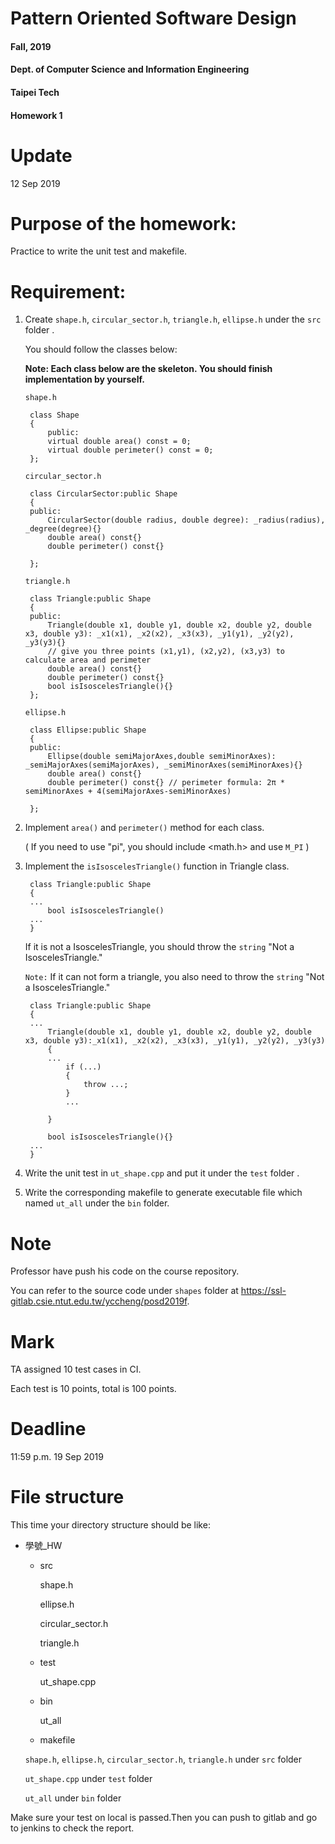 # Pattern Oriented Software Design
#### Fall, 2019
#### Dept. of Computer Science and Information Engineering
#### Taipei Tech
#### Homework 1

# Update
12 Sep 2019

# Purpose of the homework:
  Practice to write the unit test and makefile.
# Requirement:
1. Create `shape.h`, `circular_sector.h`, `triangle.h`, `ellipse.h` under the `src` folder .

    You should follow the classes below:

    **Note: Each class below are the skeleton. You should finish implementation by yourself.**
    
    `shape.h`
    
        class Shape
        {
            public:
            virtual double area() const = 0;
            virtual double perimeter() const = 0;
        }; 
    
    `circular_sector.h`
    
        class CircularSector:public Shape
        {
        public:
            CircularSector(double radius, double degree): _radius(radius), _degree(degree){}
            double area() const{}
            double perimeter() const{}

        };
        
    `triangle.h`
    
        class Triangle:public Shape
        {
        public:
            Triangle(double x1, double y1, double x2, double y2, double x3, double y3): _x1(x1), _x2(x2), _x3(x3), _y1(y1), _y2(y2), _y3(y3){}
            // give you three points (x1,y1), (x2,y2), (x3,y3) to calculate area and perimeter
            double area() const{}
            double perimeter() const{}
            bool isIsoscelesTriangle(){}
        };
        
    `ellipse.h`
    
        class Ellipse:public Shape
        {
        public:
            Ellipse(double semiMajorAxes,double semiMinorAxes): _semiMajorAxes(semiMajorAxes), _semiMinorAxes(semiMinorAxes){}
            double area() const{}
            double perimeter() const{} // perimeter formula: 2π * semiMinorAxes + 4(semiMajorAxes-semiMinorAxes)
 
        };
        
2. Implement `area()` and `perimeter()` method for each class.

   ( If you need to use "pi", you should include <math.h> and use `M_PI` )

3. Implement the `isIsoscelesTriangle()` function in Triangle class.

        class Triangle:public Shape 
        {
        ...
            bool isIsoscelesTriangle()
        ...
        }
    
    If it is not a IsoscelesTriangle, you should throw the `string` "Not a IsoscelesTriangle."

    `Note:`
        If it can not form a triangle, you also need to throw the `string` "Not a IsoscelesTriangle."

        class Triangle:public Shape 
        {
        ...
            Triangle(double x1, double y1, double x2, double y2, double x3, double y3):_x1(x1), _x2(x2), _x3(x3), _y1(y1), _y2(y2), _y3(y3)
            {
            ...
                if (...)
                {
                    throw ...;
                }
                ...

            }

            bool isIsoscelesTriangle(){}
        ...
        }
    

4. Write the unit test in `ut_shape.cpp` and put it under the `test` folder .

5. Write the corresponding makefile to generate executable file which named `ut_all` under the `bin` folder. 

# Note

Professor have push his code on the course repository.

You can refer to the source code under `shapes` folder at https://ssl-gitlab.csie.ntut.edu.tw/yccheng/posd2019f.

# Mark

TA assigned 10 test cases in CI.

Each test is 10 points, total is 100 points.


# Deadline
11:59 p.m. 19 Sep 2019

# File structure
This time your directory structure should be like:
 - 學號_HW
    - src

      shape.h

      ellipse.h

      circular_sector.h

      triangle.h

    - test

      ut_shape.cpp

    - bin

      ut_all

    - makefile



    `shape.h`, `ellipse.h`, `circular_sector.h`, `triangle.h` under `src` folder

    `ut_shape.cpp` under `test` folder

    `ut_all` under `bin` folder

Make sure your test on local is passed.Then you can push to gitlab and go to jenkins to check the report.